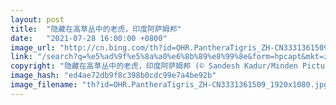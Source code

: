 ```yaml
---
layout: post
title:  "隐藏在高草丛中的老虎，印度阿萨姆邦"
date:   "2021-07-28 16:00:00 +0800"
image_url: "http://cn.bing.com/th?id=OHR.PantheraTigris_ZH-CN3331361509_1920x1080.jpg&rf=LaDigue_1920x1080.jpg&pid=hp"
link: "/search?q=%e5%ad%9f%e5%8a%a0%e6%8b%89%e8%99%8e&form=hpcapt&mkt=zh-cn"
copyright: "隐藏在高草丛中的老虎，印度阿萨姆邦 (© Sandesh Kadur/Minden Pictures)"
image_hash: "ed4ae72db9f8c398b0cdc99e7a4be92b"
image_filename: "th?id=OHR.PantheraTigris_ZH-CN3331361509_1920x1080.jpg&rf=LaDigue_1920x1080.jpg&pid=hp"
---
```

